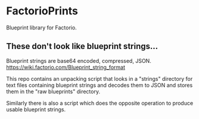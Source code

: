 # FactorioPrints
Blueprint library for Factorio.


## These don't look like blueprint strings...
Blueprint strings are base64 encoded, compressed, JSON. https://wiki.factorio.com/Blueprint_string_format

This repo contains an unpacking script that looks in a "strings" directory for text files containing blueprint strings and decodes them to JSON and stores them in the "raw blueprints" directory.

Similarly there is also a script which does the opposite operation to produce usable blueprint strings.